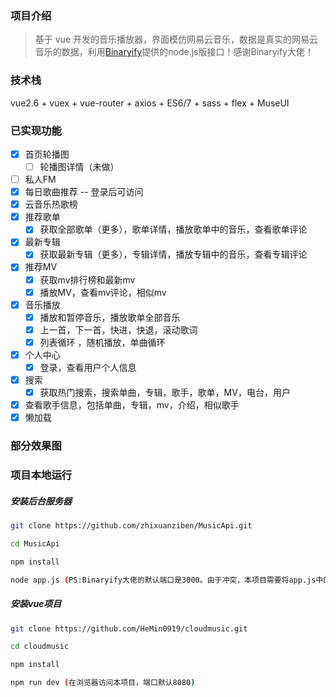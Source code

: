 ### 项目介绍

> 基于 vue 开发的音乐播放器，界面模仿网易云音乐，数据是真实的网易云音乐的数据，利用[Binaryify](https://github.com/Binaryify/NeteaseCloudMusicApi)提供的node.js版接口！感谢Binaryify大佬！

### 技术栈

vue2.6 + vuex + vue-router + axios + ES6/7 + sass + flex + MuseUI

### 已实现功能

- [x] 首页轮播图
  - [ ] 轮播图详情（未做）
- [ ] 私人FM
- [x] 每日歌曲推荐 -- 登录后可访问
- [x] 云音乐热歌榜
- [x] 推荐歌单
  - [x] 获取全部歌单（更多），歌单详情，播放歌单中的音乐，查看歌单评论

- [x] 最新专辑
  - [x] 获取最新专辑（更多），专辑详情，播放专辑中的音乐，查看专辑评论
- [x] 推荐MV
  - [x] 获取mv排行榜和最新mv 
  - [x] 播放MV，查看mv评论，相似mv 
- [x] 音乐播放
  - [x] 播放和暂停音乐，播放歌单全部音乐
  - [x] 上一首，下一首，快进，快退，滚动歌词
  - [x] 列表循环 ，随机播放，单曲循环
- [x] 个人中心
  - [x] 登录，查看用户个人信息
- [x] 搜索
  - [x] 获取热门搜索，搜索单曲，专辑，歌手，歌单，MV，电台，用户 

- [x]  查看歌手信息，包括单曲，专辑，mv，介绍，相似歌手
- [x] 懒加载

### 部分效果图





### 项目本地运行

##### 安装后台服务器

```bash
git clone https://github.com/zhixuanziben/MusicApi.git  

cd MusicApi

npm install

node app.js (PS:Binaryify大佬的默认端口是3000。由于冲突，本项目需要将app.js中的端口改为5000)
```

##### 安装vue项目

```bash
git clone https://github.com/HeMin0919/cloudmusic.git  

cd cloudmusic

npm install

npm run dev (在浏览器访问本项目，端口默认8080)
```
